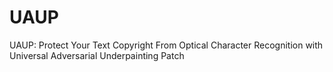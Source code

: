 # UAUP
UAUP: Protect Your Text Copyright From Optical Character Recognition with Universal Adversarial Underpainting Patch
